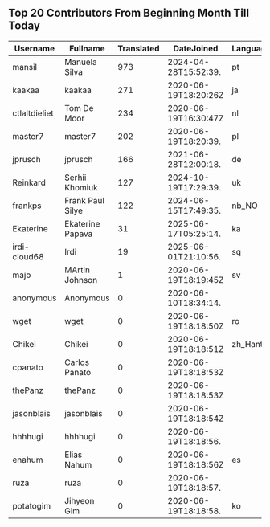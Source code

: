 ## Top 20 Contributors From Beginning Month Till Today ##
|Username|Fullname|Translated|DateJoined|Language|
|--------|--------|----------|----------|-------|
|mansil|Manuela Silva|973|2024-04-28T15:52:39.|pt|
|kaakaa|kaakaa|271|2020-06-19T18:20:26Z|ja|
|ctlaltdieliet|Tom De Moor|234|2020-06-19T16:30:47Z|nl|
|master7|master7|202|2020-06-19T18:20:39.|pl|
|jprusch|jprusch|166|2021-06-28T12:00:18.|de|
|Reinkard|Serhii Khomiuk|127|2024-10-19T17:29:39.|uk|
|frankps|Frank Paul Silye|122|2024-06-15T17:49:35.|nb_NO|
|Ekaterine|Ekaterine Papava|31|2025-06-17T05:25:14.|ka|
|irdi-cloud68|Irdi|19|2025-06-01T21:10:56.|sq|
|majo|MArtin Johnson|1|2020-06-19T18:19:45Z|sv|
|anonymous|Anonymous|0|2020-06-10T18:34:14.||
|wget|wget|0|2020-06-19T18:18:50Z|ro|
|Chikei|Chikei|0|2020-06-19T18:18:51Z|zh_Hant|
|cpanato|Carlos Panato|0|2020-06-19T18:18:53Z||
|thePanz|thePanz|0|2020-06-19T18:18:53Z||
|jasonblais|jasonblais|0|2020-06-19T18:18:54Z||
|hhhhugi|hhhhugi|0|2020-06-19T18:18:56.||
|enahum|Elias  Nahum|0|2020-06-19T18:18:56Z|es|
|ruza|ruza|0|2020-06-19T18:18:57.||
|potatogim|Jihyeon Gim|0|2020-06-19T18:18:58.|ko|
